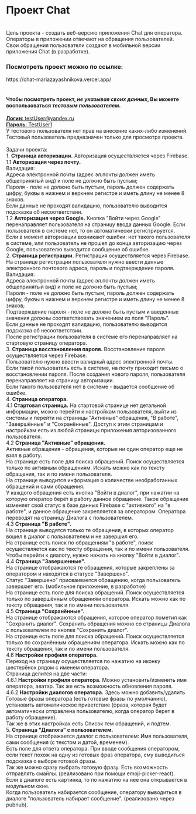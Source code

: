 <h1>Проект Chat</h1>
<br>
Цель проекта - создать веб-версию приложения Chat для оператора. Операторы в приложении отвечают на обращения пользователей.<br>
Свои обращения пользователи создают в мобильной версии приложения Chat (в разработке).<br>

<h3>Посмотреть проект можно по ссылке:</h3>
https://chat-mariazayashnikova.vercel.app/
<br><br>
<h4>Чтобы посмотреть проект, <i>не указывая своих данных</i>, Вы можете воспользоваться <i>тестовым пользователем</i>.</h4>
<ins><b>Логин</b>: testUser@yandex.ru</ins><br>
<ins><b>Пароль</b>: TestUser1</ins><br>
У тестового пользователя нет прав на внесение каких-либо изменений. Тестовый пользователь предназначен только для просмотра проекта.
<br><br>
Задачи проекта:<br>
1. <b>Страница авторизации.</b> Авторизация осуществляется через Firebase.<br>
1.1 <b>Авторизация через почту. </b> <br>
Валидация: <br>
Адреса электронной почты (адрес эл.почты должен иметь общепринятый вид) и поле не должно быть пустым;<br>
Пароля - поле не должно быть пустым, пароль должен содержать цифру, буквы в нижнем и верхнем регистре и иметь длину не менее 8 знаков.<br>
Если данные не проходят валидацию, пользователю выводится подсказка об несоответствии.<br>
1.2 <b>Авторизация через Google.</b> Кнопка "Войти через Google" перенаправляет пользователя на страницу ввода данных Google. Если пользователя в системе нет, то он автоматически регистрируется.<br>
Если в момент авторизации возникают ошибки: нет такого пользователя в системе, или пользователь не прошел до конца авторизацию через Google, пользователю выводится сообщение об ошибке.<br>
2. <b>Страница регистрации.</b> Регистрация осуществляется через Firebase.<br>
На странице регистрации пользователя нужно ввести данные электронного почтового адреса, пароль и подтверждение пароля.<br>
Валидация: <br>
Адреса электронной почты (адрес эл.почты должен иметь общепринятый вид) и поле не должно быть пустым;<br>
Пароля - поле не должно быть пустым, пароль должен содержать цифру, буквы в нижнем и верхнем регистре и иметь длину не менее 8 знаков;<br>
Подтверждение пароля - поле не должно быть пустым и введенные значения должны соответствовать значением из поля "Пароль".<br>
Если данные не проходят валидацию, пользователю выводится подсказка об несоответствии.<br>
После регистрации пользователя в системе его перенаправляет на стартовую страницу оператора.<br>
3. <b>Страница восстановления пароля.</b> Восстановление пароля осуществляется через Firebase.<br>
Пользователю нужно ввести валидный адрес электронной почты.<br>
Если такой пользователь есть в системе, на почту приходит письмо о восстановлении пароля. После создания нового пароля, пользователя перенаправляет на страницу авторизации.<br>
Если такого пользователя нет в системе - выдается сообщение об ошибке.<br>
4. <b>Страница оператора.</b><br>
4.1 <b>Стартовая страница.</b> На стартовой странице нет детальной информации, можно перейти к настройкам пользователя, выйти из системы и перейти на страницы "Активные" обращения, "В работе", "Завершённые" и "Сохранённые". Доступ к этим страницам и настройкам есть из любой страницы приложения авторизованного пользователя.<br>
4.2 <b>Страница "Активные" обращения. </b> <br>
Активные обращения - обращения, которые ни один оператор еще не взял в работу.<br>
На странице есть поле для поиска обращений. Поиск осуществляется только по активным обращениям. Искать можно как по тексту обращения, так и по имени пользователя.<br>
На странице выводится информация о количестве необработанных обращений и сами обращения.<br>
У каждого обращения есть кнопка "Войти в диалог", при нажатии на которую оператор берёт в работу данное обращение. Такое обращение изменяет свой статус в базе данных Firebase с "активного" на "в работе", и данное обращение закрепляется за оператором. Оператора переводят на страницу Диалога с пользователем.<br>
4.3 <b>Страница "В работе".</b> <br>
На странице выводятся только те обращения, в которых оператор вошел в диалог с пользователем и не завершил его.<br>
На странице есть поиск по обращениям "в работе", поиск осуществляется как по тексту обращения, так и по имени пользователя.<br>
Чтобы перейти к диалогу, нужно нажать на кнопку "Войти в диалог".<br>
4.4 <b>Страница "Завершенные". </b><br>
На странице отображаются те обращения, которые закреплены за оператором и находятся в статусе "Завершено".<br>
Статус "Завершено" присваивается обращению, когда пользователь завершает его. (мобильное приложение, в разработке)<br>
На странице есть поле для поиска обращений. Поиск осуществляется только по завершённым обращениям оператора. Искать можно как по тексту обращения, так и по имени пользователя.<br>
4.5 <b>Страница "Сохранённые".</b><br>
На странице отображаются обращения, которое оператор пометил как "Сохранить диалог". Сохранить обращения можно со страницы Диалога с пользователем по кнопке "Сохранить диалог".<br>
На странице есть поле для поиска обращений. Поиск осуществляется только по сохранённым обращениям оператора. Искать можно как по тексту обращения, так и по имени пользователя.<br>
4.6 <b>Настройки профиля оператора.</b><br>
Переход на страницу осуществляется по нажатию на иконку шестерёнок рядом с именем оператора.<br>
Страница делится на две части:<br>
4.6.1 <b>Настройки профиля оператора.</b> Можно установить/изменить имя оператора, аватар. Так же есть возможность обновления пароля.<br>
4.6.2 <b>Настройки диалогов оператора.</b> Здесь можно добавить/удалить Готовые фразы оператора (есть готовые фразы по умолчанию), установить автоматическое приветствие (фраза, которая будет автоматически отправлена пользователю, когда оператор берет в работу обращение).<br>
Так же в этих настройках есть Список тем обращений, и подтем.<br>
5. <b>Страница "Диалога" с пользователем.</b><br>
На странице отображается диалог с пользователем: Имя пользователя, сами сообщения (с текстом и датой, временем).<br>
Есть поле для ответа оператора. При вводе сообщения оператором, если текст похож на одну из готовых фраз оператора, ему выводиться подсказка о выборе готовой фразы.<br>
Так же можно сразу выбрать готовую фразу. Есть возможность отправлять смайлы. (реализовано при помощи emoji-picker-react).<br>
Если в диалоге есть картинка, то по нажатию на нее она открывается в модульном окне.<br>
Когда пользователь набирается сообщение, оператору выводиться в диалоге "пользователь набирает сообщение". (реализовано через pubnub).<br>
